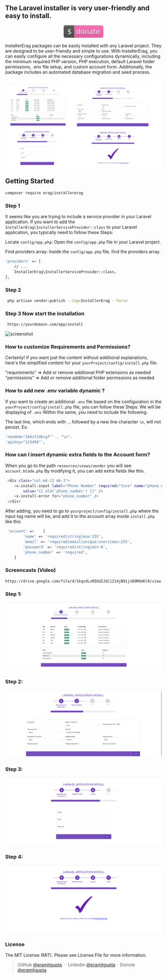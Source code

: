 
## The Laravel installer is very user-friendly and easy to install.

<p align="center">
  <a href="https://paypal.me/teamdevgeek">
    <img src="https://github.com/eramitgupta/server-commands/blob/main/%24-donate-ff69b4.svg">
  </a>
</p>


InstallerErag packages can be easily installed with any Laravel project. They are designed to be user-friendly and simple to use. With InstallerErag, you can easily configure all the necessary configurations dynamically, including the minimum required PHP version, PHP execution, default Laravel folder permissions, .env file setup, and custom account form. Additionally, the package includes an automated database migration and seed process.

![screenshot](https://raw.githubusercontent.com/eramitgupta/files/main/Laravel-InstallerErag.jpg)

## Getting Started

```bash
composer require erag/installererag
```

### Step 1

It seems like you are trying to include a service provider in your Laravel application. If you want to add the `InstallerErag\InstallerServiceProvider::class` to your Laravel application, you typically need to follow these Steps:

Locate `config/app.php`:
Open the `config/app.php` file in your Laravel project.

Find providers array:
Inside the `config/app.php` file, find the providers array.

```bash
'providers' => [
    // ...
    InstallerErag\InstallerServiceProvider::class,
],
```

### Step 2

```bash
 php artisan vendor:publish --tag=InstallerErag --force
```

### Step 3 Now start the installation

```bash
 https://yourdomain.com/app/install
```

![screenshot](https://raw.githubusercontent.com/eramitgupta/files/main/InstallerErag.gif)

### How to customize Requirements and Permissions?

Certainly! If you want just the content without additional explanations, here's the simplified content for your `yourProject/config/install.php` file.

"requirements" => Add or remove additional PHP extensions as needed <br>
"permissions" => Add or remove additional folder permissions as needed

### How to add new .env variable dynamic ?
If you want to create an additional `.env` file based on the configuration in the `yourProject/config/install.php` file, you can follow these Steps:
We will be displaying of `.env` Within the same, you need to include the following.<br>

The last line, which ends with `.`, followed by a new line character `\n`, will not persist.
Ex:

```bash
'needed="34dsf24bcgf"' . "\n".
'apikey="123456"',
```

### How can I insert dynamic extra fields to the Account form?

When you go to the path `resources/views/vendor` you will see `account.blade.php` By modifying it, you can add extra fields like this.

```bash
 <div class="col-md-12 mb-3">
    <x-install-input label="Phone Number" required="ture" name="phone_number" type="text"
        value="{{ old('phone_number') }}" />
    <x-install-error for="phone_number" />
 </div>
```

After adding, you need to go to `yourproject/config/install.php` where the input tag name will be, and add it to the account array inside `install.php` like this


```bash
 'account' =>    [
        'name' => 'required|string|max:255',
        'email' => 'required|email|unique:users|max:255',
        'password' => 'required|string|min:6',
        'phone_number' => 'required',
    ]
```

### Screencasts (Video)

```bash
https://drive.google.com/file/d/1kqzdLvMZGUIJGCi214jB91jsDOM4UKl0/view
```
### Step 1:
![screenshot](https://raw.githubusercontent.com/eramitgupta/files/main/installeeErag1.png)
### Step 2:
![screenshot](https://raw.githubusercontent.com/eramitgupta/files/main/installeeErag2.png)
### Step 3:
![screenshot](https://raw.githubusercontent.com/eramitgupta/files/main/installeeErag3.png)
### Step 4:
![screenshot](https://raw.githubusercontent.com/eramitgupta/files/main/installeeErag4.png)

### License

The MIT License (MIT). Please see License File for more information.

> GitHub [@eramitgupta](https://github.com/eramitgupta) &nbsp;&middot;&nbsp;
> Linkedin [@eramitgupta](https://www.linkedin.com/in/eramitgupta/)&nbsp;&middot;&nbsp;
> Donote [@eramitgupta](https://paypal.me/teamdevgeek/)

